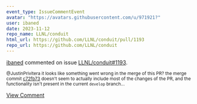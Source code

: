 ```yaml
---
event_type: IssueCommentEvent
avatar: "https://avatars.githubusercontent.com/u/971921?"
user: ibaned
date: 2023-11-12
repo_name: LLNL/conduit
html_url: https://github.com/LLNL/conduit/pull/1193
repo_url: https://github.com/LLNL/conduit
---
```


<a href='https://github.com/ibaned' target='_blank'>ibaned</a> commented on issue <a href='https://github.com/LLNL/conduit/pull/1193' target='_blank'>LLNL/conduit#1193</a>.

<small>@JustinPrivitera it looks like something went wrong in the merge of this PR? the merge commit [c72fb73](https://github.com/LLNL/conduit/commit/c72fb7336a02e2dd45211a44cb4eed465584b535) doesn't seem to actually include most of the changes of the PR, and the functionality isn't present in the current `develop` branch...</small>

<a href='https://github.com/LLNL/conduit/pull/1193' target='_blank'>View Comment</a>
